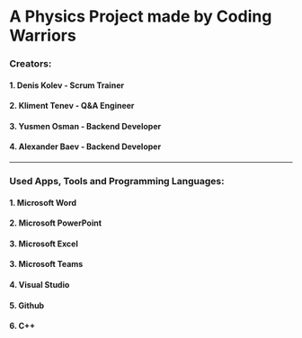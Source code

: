 # A Physics Project made by Coding Warriors

### Creators:
#### 1. Denis Kolev - Scrum Trainer
#### 2. Kliment Tenev - Q&A Engineer
#### 3. Yusmen Osman - Backend Developer
#### 4. Alexander Baev - Backend Developer

<hr>

### Used Apps, Tools and Programming Languages:
#### 1. Microsoft Word
#### 2. Microsoft PowerPoint
#### 3. Microsoft Excel
#### 3. Microsoft Teams
#### 4. Visual Studio
#### 5. Github
#### 6. C++

